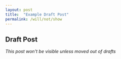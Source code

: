 ```yaml
---
layout: post
title:  "Example Draft Post"
permalink: /will/not/show
---
```


## Draft Post

*This post won't be visible unless moved out of _drafts_*